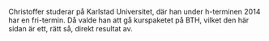 Christoffer studerar på Karlstad Universitet, där han under h-terminen 2014 har en fri-termin. Då valde han att gå kurspaketet på BTH, vilket den här sidan är ett, rätt så, direkt resultat av.